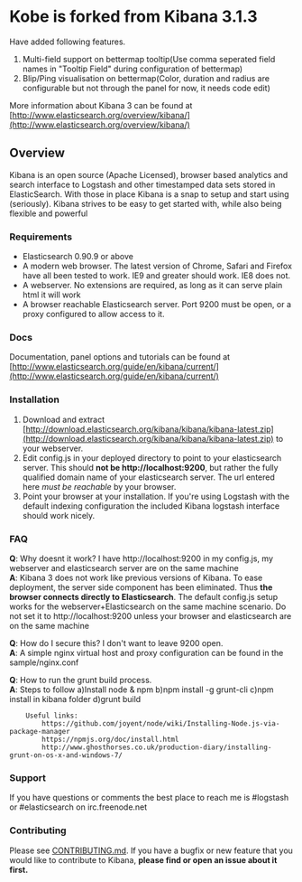 # Kobe is forked from Kibana 3.1.3

Have added following features.
1. Multi-field support on bettermap tooltip(Use comma seperated field names in "Tooltip Field" during configuration of bettermap)
2. Blip/Ping visualisation on bettermap(Color, duration and radius are configurable but not through the panel for now, it needs code edit)

More information about Kibana 3 can be found at [http://www.elasticsearch.org/overview/kibana/](http://www.elasticsearch.org/overview/kibana/)

## Overview

Kibana is an open source (Apache Licensed), browser based analytics and search interface to Logstash
and other timestamped data sets stored in ElasticSearch. With those in place Kibana is a snap to
setup and start using (seriously). Kibana strives to be easy to get started with, while also being
flexible and powerful

### Requirements
* Elasticsearch 0.90.9 or above
* A modern web browser. The latest version of Chrome, Safari and Firefox have all been tested to
work. IE9 and greater should work. IE8 does not.
* A webserver. No extensions are required, as long as it can serve plain html it will work
* A browser reachable Elasticsearch server. Port 9200 must be open, or a proxy configured to allow
access to it.

### Docs

Documentation, panel options and tutorials can be found at 
[http://www.elasticsearch.org/guide/en/kibana/current/](http://www.elasticsearch.org/guide/en/kibana/current/)

### Installation

1. Download and extract [http://download.elasticsearch.org/kibana/kibana/kibana-latest.zip](http://download.elasticsearch.org/kibana/kibana/kibana-latest.zip) to your webserver.
2. Edit config.js in your deployed directory to point to your elasticsearch server. This should __not be
http://localhost:9200__, but rather the fully qualified domain name of your elasticsearch server.
The url entered here _must be reachable_ by your browser.
3. Point your browser at your installation. If you're using Logstash with the default indexing
configuration the included Kibana logstash interface should work nicely.

### FAQ
__Q__: Why doesnt it work? I have http://localhost:9200 in my config.js, my webserver and elasticsearch
server are on the same machine  
__A__: Kibana 3 does not work like previous versions of Kibana. To ease deployment, the server side
component has been eliminated. Thus __the browser connects directly to Elasticsearch__. The default
config.js setup works for the webserver+Elasticsearch on the same machine scenario. Do not set it
to http://localhost:9200 unless your browser and elasticsearch are on the same machine

__Q__: How do I secure this? I don't want to leave 9200 open.  
__A__: A simple nginx virtual host and proxy configuration can be found in the sample/nginx.conf

__Q__: How to run the grunt build process.  
__A__: Steps to follow 
        a)Install node & npm 
        b)npm install -g grunt-cli
        c)npm install in kibana folder
        d)grunt build
        
        Useful links:
        	https://github.com/joyent/node/wiki/Installing-Node.js-via-package-manager
        	https://npmjs.org/doc/install.html
        	http://www.ghosthorses.co.uk/production-diary/installing-grunt-on-os-x-and-windows-7/

### Support

If you have questions or comments the best place to reach me is #logstash or #elasticsearch on irc.freenode.net

### Contributing

Please see [CONTRIBUTING.md](https://github.com/elasticsearch/kibana/blob/master/CONTRIBUTING.md). 
If you have a bugfix or new feature that you would like to contribute to Kibana, **please find or open an issue 
about it first.** 
